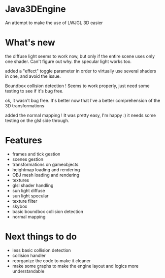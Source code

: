 # Java3DEngine
An attempt to make the use of LWJGL 3D easier

# What's new
the diffuse light seems to work now, but only if the entire scene uses only one shader. Can't figure out why.
the specular light works too.

added a "effect" toggle parameter in order to virtually use several shaders in one, and avoid the issue.

Boundbox collision detection ! Seems to work properly, just need some testing to see if it's bug free.

ok, it wasn't bug free. It's better now that I've a better comprehension of the 3D transformations

added the normal mapping ! It was pretty easy, I'm happy :)
it needs some testing on the glsl side through.

# Features
- frames and tick gestion
- scenes gestion
- transformations on gameobjects
- heightmap loading and rendering
- OBJ mesh loading and rendering
- textures
- glsl shader handling
- sun light diffuse
- sun light specular
- texture filter
- skybox
- basic boundbox collision detection
- normal mapping

# Next things to do
- less basic collision detection
- collision handler
- reorganize the code to make it cleaner
- make some graphs to make the engine layout and logics more understandable

